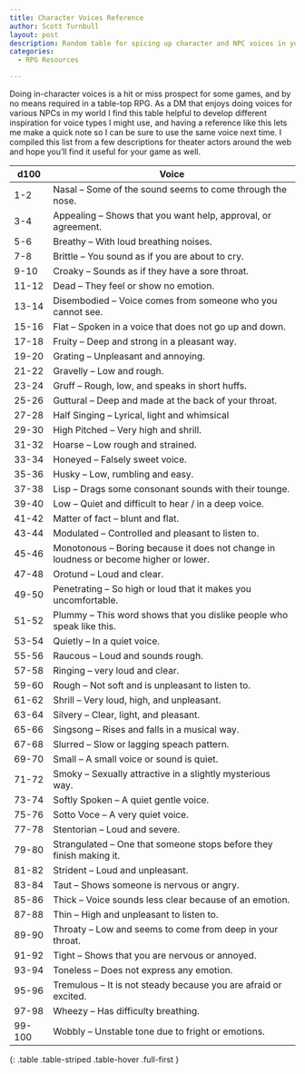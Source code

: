 ```yaml
---
title: Character Voices Reference
author: Scott Turnbull
layout: post
description: Random table for spicing up character and NPC voices in your TTRPG game.
categories:
  - RPG Resources

---
```

Doing in-character voices is a hit or miss prospect for some games, and by no means required in a table-top RPG. As a DM that enjoys doing voices for various NPCs in my world I find this table helpful to develop different inspiration for voice types I might use, and having a reference like this lets me make a quick note so I can be sure to use the same voice next time. I compiled this list from a few descriptions for theater actors around the web and hope you&#8217;ll find it useful for your game as well.

|d100|Voice|
|--- |--- |
|1-2|Nasal – Some of the sound seems to come through the nose.|
|3-4|Appealing – Shows that you want help, approval, or agreement.|
|5-6|Breathy – With loud breathing noises.|
|7-8|Brittle – You sound as if you are about to cry.|
|9-10|Croaky – Sounds as if they have a sore throat.|
|11-12|Dead – They feel or show no emotion.|
|13-14|Disembodied – Voice comes from someone who you cannot see.|
|15-16|Flat – Spoken in a voice that does not go up and down.|
|17-18|Fruity – Deep and strong in a pleasant way.|
|19-20|Grating – Unpleasant and annoying.|
|21-22|Gravelly – Low and rough.|
|23-24|Gruff – Rough, low, and speaks in short huffs.|
|25-26|Guttural – Deep and made at the back of your throat.|
|27-28|Half Singing – Lyrical, light and whimsical|
|29-30|High Pitched – Very high and shrill.|
|31-32|Hoarse – Low rough and strained.|
|33-34|Honeyed – Falsely sweet voice.|
|35-36|Husky – Low, rumbling and easy.|
|37-38|Lisp – Drags some consonant sounds with their tounge.|
|39-40|Low – Quiet and difficult to hear / in a deep voice.|
|41-42|Matter of fact – blunt and flat.|
|43-44|Modulated – Controlled and pleasant to listen to.|
|45-46|Monotonous – Boring because it does not change in loudness or become higher or lower.|
|47-48|Orotund – Loud and clear.|
|49-50|Penetrating – So high or loud that it makes you uncomfortable.|
|51-52|Plummy – This word shows that you dislike people who speak like this.|
|53-54|Quietly – In a quiet voice.|
|55-56|Raucous – Loud and sounds rough.|
|57-58|Ringing – very loud and clear.|
|59-60|Rough – Not soft and is unpleasant to listen to.|
|61-62|Shrill – Very loud, high, and unpleasant.|
|63-64|Silvery – Clear, light, and pleasant.|
|65-66|Singsong – Rises and falls in a musical way.|
|67-68|Slurred – Slow or lagging speach pattern.|
|69-70|Small – A small voice or sound is quiet.|
|71-72|Smoky – Sexually attractive in a slightly mysterious way.|
|73-74|Softly Spoken – A quiet gentle voice.|
|75-76|Sotto Voce – A very quiet voice.|
|77-78|Stentorian – Loud and severe.|
|79-80|Strangulated – One that someone stops before they finish making it.|
|81-82|Strident – Loud and unpleasant.|
|83-84|Taut – Shows someone is nervous or angry.|
|85-86|Thick – Voice sounds less clear because of an emotion.|
|87-88|Thin – High and unpleasant to listen to.|
|89-90|Throaty – Low and seems to come from deep in your throat.|
|91-92|Tight – Shows that you are nervous or annoyed.|
|93-94|Toneless – Does not express any emotion.|
|95-96|Tremulous – It is not steady because you are afraid or excited.|
|97-98|Wheezy – Has difficulty breathing.|
|99-100|Wobbly – Unstable tone due to fright or emotions.|
{: .table .table-striped .table-hover .full-first }
